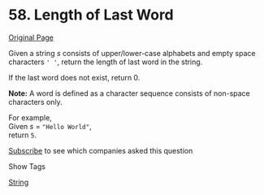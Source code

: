 # 58. Length of Last Word

[Original Page](https://leetcode.com/problems/length-of-last-word/)

Given a string _s_ consists of upper/lower-case alphabets and empty space characters `' '`, return the length of last word in the string.

If the last word does not exist, return 0.

**Note:** A word is defined as a character sequence consists of non-space characters only.

For example,  
Given _s_ = `"Hello World"`,  
return `5`.

<div>

[Subscribe](/subscribe/) to see which companies asked this question

</div>

<div>

<div id="tags" class="btn btn-xs btn-warning">Show Tags</div>

<span class="hidebutton">[String](/tag/string/)</span></div>